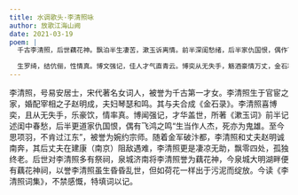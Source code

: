 ```yaml
---
title: 水调歌头·李清照咏
author: 放歌江海山阙
date: 2021-03-19
poem: |
  千古李清照，后世藕花神。飘泊半生凄苦，漱玉诉离情。前半深闺愁绪，后半家仇国恨，偶作飞鸿鸣。道尽世间苦，血泪湿词衿。

  生罗绮，结伉俪，性情真。博文强记，佳人才气直青云。博奕从无失手，觞酒豪情万丈，金石和弦鸣。婉约词宗咏，吟罢泪花濛。
---
```


李清照，号易安居士，宋代著名女词人，被誉为千古第一才女。李清照生于官宦之家，婚配宰相之子赵明成，夫妇琴瑟和鸣。其与夫合成《金石录》。李清照喜博奕，且从无失手，乐豪饮，情率真。博闻强记，才华盖世，所著《漱玉词》前半记述闺中春愁，后半更道家仇国恨，偶有飞鸿之鸣“生当作人杰，死亦为鬼雄。至今思项羽，不肯过江东”，被誉为婉约宗师。随着金军破汴都，李清照和丈夫赵明诚南奔，其后丈夫在建康（南京）阻敌遇难，李清照更是凄凉无助，飘零四处，孤独终老。后世对李清照多有祭祠，泉城济南将李清照誉为藕花神，今泉城大明湖畔便有藕花神祠，以誉李清照虽生昏昏乱世，但如荷花一样出于污泥而绽放。今读《李清照词集》，不禁感慨，特填词以记。
